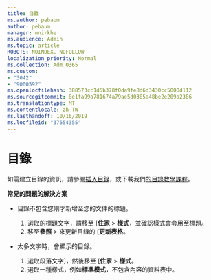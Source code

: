 ```yaml
---
title: 目錄
ms.author: pebaum
author: pebaum
manager: mnirkhe
ms.audience: Admin
ms.topic: article
ROBOTS: NOINDEX, NOFOLLOW
localization_priority: Normal
ms.collection: Adm_O365
ms.custom:
- "3042"
- "9000592"
ms.openlocfilehash: 388573cc1d5b378f0da9fe8d6d3430cc5000d112
ms.sourcegitcommit: 8e1fa99a781674a79ae5d0385a48be2e209a2386
ms.translationtype: MT
ms.contentlocale: zh-TW
ms.lasthandoff: 10/16/2019
ms.locfileid: "37554355"
---
```

# <a name="table-of-contents"></a>目錄

如需建立目錄的資訊，請參閱[插入目錄](https://support.office.com/article/882e8564-0edb-435e-84b5-1d8552ccf0c0)，或下載我們[的目錄教學課程](https://go.microsoft.com/fwlink/?linkid=2065106)。

**常見的問題的解決方案**

- 目錄不包含您剛才新增至您的文件的標題。
  1. 選取的標題文字，請移至 [**住家** > **樣式**，並確認樣式會套用至標題。
  2. 移至**參照** > 來更新目錄的 [**更新表格**。

- 太多文字時，會顯示的目錄。 
  1. 選取段落文字]，然後移至 [**住家** > **樣式**。
  2. 選取一種樣式，例如**標準模式**，不包含內容的資料表中。